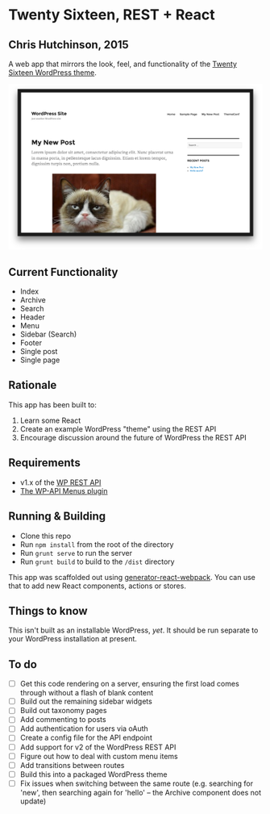 # Twenty Sixteen, REST + React
## Chris Hutchinson, 2015

A web app that mirrors the look, feel, and functionality of the [Twenty Sixteen WordPress theme](http://github.com/WordPress/TwentySixteen).

![Index](screenshots/one.png)

## Current Functionality

- Index
- Archive
- Search
- Header
- Menu
- Sidebar (Search)
- Footer
- Single post
- Single page

## Rationale

This app has been built to:

1. Learn some React
2. Create an example WordPress "theme" using the REST API
3. Encourage discussion around the future of WordPress the REST API

## Requirements

- v1.x of the [WP REST API](https://wordpress.org/plugins/json-rest-api/)
- [The WP-API Menus plugin](https://wordpress.org/plugins/wp-api-menus/)

## Running & Building

- Clone this repo
- Run `npm install` from the root of the directory
- Run `grunt serve` to run the server
- Run `grunt build` to build to the `/dist` directory

This app was scaffolded out using [generator-react-webpack](https://github.com/newtriks/generator-react-webpack). You can use that to add new React components, actions or stores.

## Things to know

This isn't built as an installable WordPress, _yet_. It should be run separate to your WordPress installation at present.

## To do

- [ ] Get this code rendering on a server, ensuring the first load comes through without a flash of blank content
- [ ] Build out the remaining sidebar widgets
- [ ] Build out taxonomy pages
- [ ] Add commenting to posts
- [ ] Add authentication for users via oAuth
- [ ] Create a config file for the API endpoint
- [ ] Add support for v2 of the WordPress REST API
- [ ] Figure out how to deal with custom menu items
- [ ] Add transitions between routes
- [ ] Build this into a packaged WordPress theme
- [ ] Fix issues when switching between the same route (e.g. searching for 'new', then searching again for 'hello' – the Archive component does not update)
